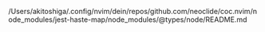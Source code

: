 /Users/akitoshiga/.config/nvim/dein/repos/github.com/neoclide/coc.nvim/node_modules/jest-haste-map/node_modules/@types/node/README.md